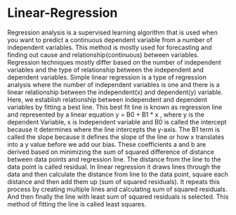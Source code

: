# Linear-Regression
Regression analysis is a supervised learning algorithm that is used when you want to predict a continuous dependent variable from a number of independent variables. This method is mostly used for forecasting and finding out cause and relationship(continuous) between variables. Regression techniques mostly differ based on the number of independent variables and the type of relationship between the independent and dependent variables. 
Simple linear regression is a type of regression analysis where the number of independent variables is one and there is a linear relationship between the independent(x) and dependent(y) variable. Here, we establish relationship between independent and dependent variables by fitting a best line. This best fit line is known as regression line and represented by a linear equation y = B0 + B1 * x , where y is the dependent Variable, x is Independent variable and B0 is called the intercept because it determines where the line intercepts the y-axis. The B1 term is called the slope because it defines the slope of the line or how x translates into a y value before we add our bias. 
These coefficients a and b are derived based on minimizing the sum of squared difference of distance between data points and regression line. The distance from the line to the data point is called residual. In linear regression it draws lines through the data and then calculate the distance from line to the data point, square each distance and then add them up (sum of squared residuals). It repeats this process by creating multiple lines and calculating sum of squared residuals. And then finally the line with least sum of squared residuals is selected. This method of fitting the line is called least squares.



